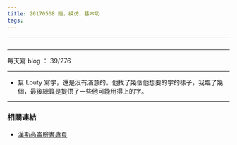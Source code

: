 ```yaml
---
title: 20170508 臨，模仿，基本功
tags:
---
```

---

![]()

---

每天寫 blog ： 39/276

---

- 幫 Louty 寫字，還是沒有滿意的。他找了幾個他想要的字的樣子，我臨了幾個，最後總算是提供了一些他可能用得上的字。


---
### 相關連結

- [漢斯高崙臉書專頁](https://www.facebook.com/hanscholem/)
